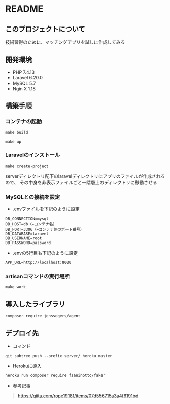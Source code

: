 # README

## このプロジェクトについて

技術習得のために、マッチングアプリを試しに作成してみる

## 開発環境

- PHP 7.4.13
- Laravel 6.20.0
- MySQL 5.7
- Ngin X 1.18

## 構築手順

### コンテナの起動

```
make build
```

```
make up
```

### Laravelのインストール

```
make create-project
```

serverディレクトリ配下のlaravelディレクトリにアプリのファイルが作成されるので、
その中身を非表示ファイルごと一階層上のディレクトリに移動させる

### MySQLとの接続を設定

- .envファイルを下記のように設定

```
DB_CONNECTION=mysql
DB_HOST=db（←コンテナ名）
DB_PORT=3306（←コンテナ側のポート番号）
DB_DATABASE=laravel
DB_USERNAME=root
DB_PASSWORD=password
```

- .envの5行目も下記のように設定

```
APP_URL=http://localhost:8000
```

### artisanコマンドの実行場所

```
make work
```


## 導入したライブラリ

```
composer require jenssegers/agent
```

## デプロイ先

- コマンド
```
git subtree push --prefix server/ heroku master
```

- Herokuに導入
```
heroku run composer require fzaninotto/faker
```

- 参考記事
> https://qiita.com/rope19181/items/07d556715a3a4f6191bd